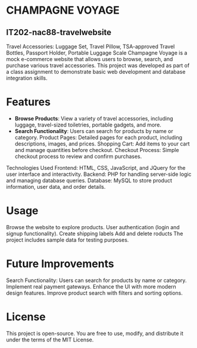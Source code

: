# CHAMPAGNE VOYAGE
## IT202-nac88-travelwebsite
Travel Accessories:	Luggage Set, Travel Pillow, TSA-approved Travel Bottles, Passport Holder, Portable Luggage Scale
Champagne Voyage is a mock e-commerce website that allows users to browse, search, and purchase various travel accessories. This project was developed as part of a class assignment to demonstrate basic web development and database integration skills.

# Features
- **Browse Products**: View a variety of travel accessories, including luggage, travel-sized toiletries, portable gadgets, and more.
- **Search Functionality**: Users can search for products by name or category.
Product Pages: Detailed pages for each product, including descriptions, images, and prices.
Shopping Cart: Add items to your cart and manage quantities before checkout.
Checkout Process: Simple checkout process to review and confirm purchases.

Technologies Used
Frontend: HTML, CSS, JavaScript, and JQuery for the user interface and interactivity.
Backend: PHP for handling server-side logic and managing database queries.
Database: MySQL to store product information, user data, and order details.

# Usage
Browse the website to explore products.
User authentication (login and signup functionality).
Create shipping labels
Add and delete roducts
The project includes sample data for testing purposes.

# Future Improvements
Search Functionality: Users can search for products by name or category.
Implement real payment gateways.
Enhance the UI with more modern design features.
Improve product search with filters and sorting options.

# License
This project is open-source. You are free to use, modify, and distribute it under the terms of the MIT License.
